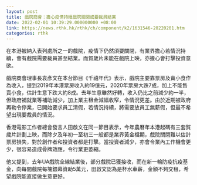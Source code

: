 ```yaml
---
layout: post
title: 戲院商會：擔心疫情持續戲院關閉或要裁員結業
date: 2022-02-01 10:39:29.000000000 +08:00
link: https://news.rthk.hk/rthk/ch/component/k2/1631546-20220201.htm
categories: rthk
---
```


在本港被納入表列處所之一的戲院，疫情下仍然須要關閉，有業界擔心若情況持續，會有戲院需要裁員甚至結業。而賀歲片未能在戲院上映，亦擔心會打擊投資意欲。

戲院商會理事長袁彥文在本台節目《千禧年代》表示，戲院主要靠票房及賣小食作為收入，提到2019年本港票房收入約19億元，2020年票房大跌7成，加上不能售賣小食，估計生意下跌大約8成。去年生意雖然好轉，收入仍比之前減少約一半，但政府補就業等補助減少，加上業主租金減幅收窄，令情況更差。由於近期被政府再勒令停業，已開始要求員工清假，若情況持續，將需要放員工無薪假，但最不希望出現要裁員的情況。

香港電影工作者總會發言人田啟文在同一節目表示，今年農曆年本港起碼有三套賀歲片計劃上映，而除夕及年初一至初三一般都是業界黃金檔期，戲院關閉難以估計票房損失，對於創作者和投資者都是打擊。當投資者減少，亦會令業內工作機會更少，很容易造成骨牌效應，令行業更萎縮。

他又提到，去年UA戲院全線結業後，部分戲院已獲接收，而在新一輪防疫抗疫基金，向每間戲院每塊銀幕資助5萬元，田啟文認為是杯水車薪，金額不夠交租，希望戲院能直接做生意更好。
